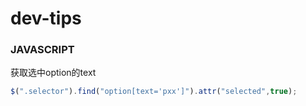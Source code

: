 # dev-tips

### JAVASCRIPT

获取选中option的text
```javascript
$(".selector").find("option[text='pxx']").attr("selected",true);
```
